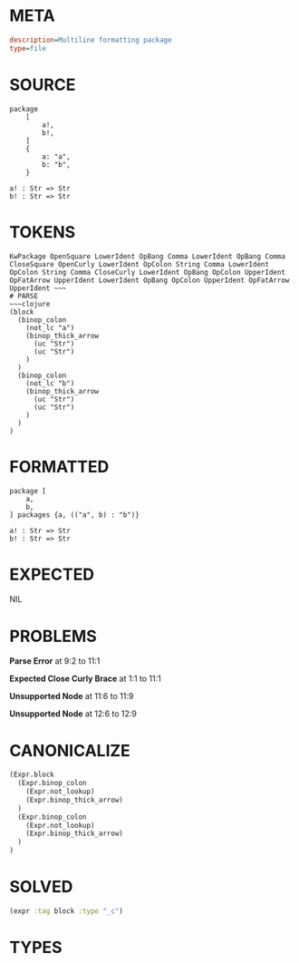 # META
~~~ini
description=Multiline formatting package
type=file
~~~
# SOURCE
~~~roc
package
	[
		a!,
		b!,
	]
	{
		a: "a",
		b: "b",
	}

a! : Str => Str
b! : Str => Str
~~~
# TOKENS
~~~text
KwPackage OpenSquare LowerIdent OpBang Comma LowerIdent OpBang Comma CloseSquare OpenCurly LowerIdent OpColon String Comma LowerIdent OpColon String Comma CloseCurly LowerIdent OpBang OpColon UpperIdent OpFatArrow UpperIdent LowerIdent OpBang OpColon UpperIdent OpFatArrow UpperIdent ~~~
# PARSE
~~~clojure
(block
  (binop_colon
    (not_lc "a")
    (binop_thick_arrow
      (uc "Str")
      (uc "Str")
    )
  )
  (binop_colon
    (not_lc "b")
    (binop_thick_arrow
      (uc "Str")
      (uc "Str")
    )
  )
)
~~~
# FORMATTED
~~~roc
package [
	a,
	b,
] packages {a, (("a", b) : "b")}

a! : Str => Str
b! : Str => Str
~~~
# EXPECTED
NIL
# PROBLEMS
**Parse Error**
at 9:2 to 11:1

**Expected Close Curly Brace**
at 1:1 to 11:1

**Unsupported Node**
at 11:6 to 11:9

**Unsupported Node**
at 12:6 to 12:9

# CANONICALIZE
~~~clojure
(Expr.block
  (Expr.binop_colon
    (Expr.not_lookup)
    (Expr.binop_thick_arrow)
  )
  (Expr.binop_colon
    (Expr.not_lookup)
    (Expr.binop_thick_arrow)
  )
)
~~~
# SOLVED
~~~clojure
(expr :tag block :type "_c")
~~~
# TYPES
~~~roc
~~~
